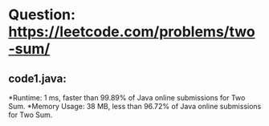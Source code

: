 # Question: https://leetcode.com/problems/two-sum/

## code1.java:
*Runtime: 1 ms, faster than 99.89% of Java online submissions for Two Sum.
*Memory Usage: 38 MB, less than 96.72% of Java online submissions for Two Sum.